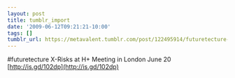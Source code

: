 ```yaml
---
layout: post
title: tumblr_import
date: '2009-06-12T09:21:21-10:00'
tags: []
tumblr_url: https://metavalent.tumblr.com/post/122495914/futuretecture-x-risks-at-h-meeting-in-london
---
```

#futuretecture X-Risks at H+ Meeting in London June 20 [http://is.gd/102dp](http://is.gd/102dp)

